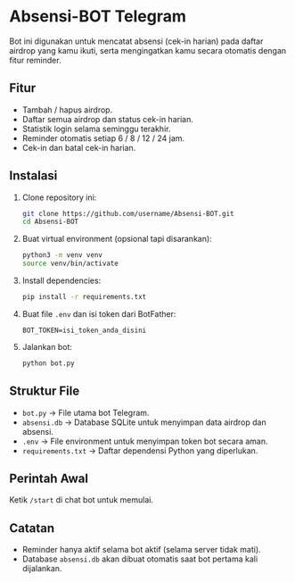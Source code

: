 # Absensi-BOT Telegram

Bot ini digunakan untuk mencatat absensi (cek-in harian) pada daftar airdrop yang kamu ikuti, serta mengingatkan kamu secara otomatis dengan fitur reminder.

## Fitur

- Tambah / hapus airdrop.
- Daftar semua airdrop dan status cek-in harian.
- Statistik login selama seminggu terakhir.
- Reminder otomatis setiap 6 / 8 / 12 / 24 jam.
- Cek-in dan batal cek-in harian.

## Instalasi

1. Clone repository ini:

    ```bash
    git clone https://github.com/username/Absensi-BOT.git
    cd Absensi-BOT
    ```

2. Buat virtual environment (opsional tapi disarankan):

    ```bash
    python3 -m venv venv
    source venv/bin/activate
    ```

3. Install dependencies:

    ```bash
    pip install -r requirements.txt
    ```

4. Buat file `.env` dan isi token dari BotFather:

    ```
    BOT_TOKEN=isi_token_anda_disini
    ```

5. Jalankan bot:

    ```bash
    python bot.py
    ```

## Struktur File

- `bot.py` → File utama bot Telegram.
- `absensi.db` → Database SQLite untuk menyimpan data airdrop dan absensi.
- `.env` → File environment untuk menyimpan token bot secara aman.
- `requirements.txt` → Daftar dependensi Python yang diperlukan.

## Perintah Awal

Ketik `/start` di chat bot untuk memulai.

## Catatan

- Reminder hanya aktif selama bot aktif (selama server tidak mati).
- Database `absensi.db` akan dibuat otomatis saat bot pertama kali dijalankan.
